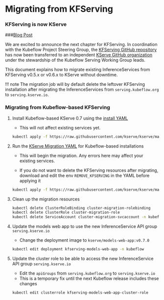 # Migrating from KFServing

### **KFServing is now KServe**
###[Blog Post](https://kserve.github.io/website/0.7/blog/articles/2021-09-27-kfserving-transition/)

We are excited to announce the next chapter for KFServing.
In coordination with the Kubeflow Project Steering Group, the [<u>KFServing GitHub repository</u>](https://github.com/kubeflow/kfserving) has now been
transferred to an independent [<u>KServe GitHub organization</u>](https://github.com/kserve/kserve) under the stewardship of the Kubeflow Serving Working
Group leads.


This document explains how to migrate existing InferenceServices from KFServing v0.5.x or v0.6.x to KServe without downtime.

!!! note
    The migration job will by default delete the leftover KFServing installation after migrating the InferenceServices from
    `serving.kubeflow.org` to `serving.kserve.io`.

### Migrating from Kubeflow-based KFServing

1. Install Kubeflow-based KServe 0.7 using the [install YAML](https://github.com/kserve/kserve/blob/master/install/v0.7.0/kserve_kubeflow.yaml)
    - This will not affect existing services yet.

    ```bash
    kubectl apply -f https://raw.githubusercontent.com/kserve/kserve/master/install/v0.7.0/kserve_kubeflow.yaml
    ```

2. Run the [KServe Migration YAML](https://github.com/kserve/kserve/blob/master/hack/kserve_migration/kserve_migration_job_kubeflow.yaml) for Kubeflow-based installations
    - This will begin the migration. Any errors here may affect your existing services.

    - If you do not want to delete the KFServing resources after migrating, download and edit the env `REMOVE_KFSERVING`
      in the YAML before applying it

    ```bash
    kubectl apply -f https://raw.githubusercontent.com/kserve/kserve/master/hack/kserve_migration/kserve_migration_job_kubeflow.yaml
    ```

3. Clean up the migration resources

    ```bash
    kubectl delete ClusterRoleBinding cluster-migration-rolebinding
    kubectl delete ClusterRole cluster-migration-role
    kubectl delete ServiceAccount cluster-migration-svcaccount -n kubeflow
    ```

4. Update the models web app to use the new InferenceService API group `serving.kserve.io`
    - Change the deployment image to `kserve/models-web-app:v0.7.0`

    ```bash
    kubectl edit deployment kfserving-models-web-app -n kubeflow
    ```

5. Update the cluster role to be able to access the new InferenceService API group `serving.kserve.io`
    - Edit the `apiGroups` from `serving.kubeflow.org` to `serving.kserve.io`
    - This is a temporary fix until the next Kubeflow release includes these changes

    ```bash
    kubectl edit clusterrole kfserving-models-web-app-cluster-role
    ```
